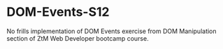 # DOM-Events-S12
No frills implementation of DOM Events exercise from DOM Manipulation section of ZtM Web Developer bootcamp course.

